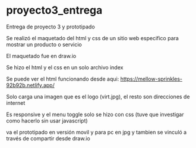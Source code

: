 # proyecto3_entrega
Entrega de proyecto 3 y prototipado

Se realizó el maquetado del html y css de un sitio web especifico para mostrar un producto o servicio

El maquetado fue en draw.io

Se hizo el html y el css en un solo archivo index

Se puede ver el html funcionando desde aqui: https://mellow-sprinkles-92b92b.netlify.app/

Solo carga una imagen que es el logo (virt.jpg), el resto son direcciones de internet

Es responsive y el menu toggle solo se hizo con css (tuve que investigar como hacerlo sin usar javascript)

va el prototipado en versión movil y para pc en jpg y tambien se vinculó a través de compartir desde draw.io
